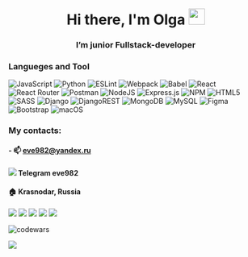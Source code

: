 
<h1 align="center">Hi there, I'm Olga</a> 
<img src="https://github.com/blackcater/blackcater/raw/main/images/Hi.gif" height="32"/></h1>
<h3 align="center">I’m junior Fullstack-developer</h3>

### Langueges and Tool
![JavaScript](https://img.shields.io/badge/javascript-%23323330.svg?style=Plastic&logo=javascript&logoColor=%23F7DF1E)
![Python](https://img.shields.io/badge/python-3670A0?style=Plastic&logo=python&logoColor=ffdd54)
![ESLint](https://img.shields.io/badge/ESLint-4B3263?style=Plastic&logo=eslint&logoColor=white)
![Webpack](https://img.shields.io/badge/webpack-%238DD6F9.svg?style=Plastic&logo=webpack&logoColor=black)
![Babel](https://img.shields.io/badge/Babel-F9DC3e?style=Plastic&logo=babel&logoColor=black)
![React](https://img.shields.io/badge/react-%2320232a.svg?style=Plastic&logo=react&logoColor=%2361DAFB)
![React Router](https://img.shields.io/badge/React_Router-CA4245?style=Plastic&logo=react-router&logoColor=white)
![Postman](https://img.shields.io/badge/Postman-FF6C37?style=Plastic&logo=postman&logoColor=white)
![NodeJS](https://img.shields.io/badge/node.js-6DA55F?style=Plastic&logo=node.js&logoColor=white)
![Express.js](https://img.shields.io/badge/express.js-%23404d59.svg?style=Plastic&logo=express&logoColor=%2361DAFB)
![NPM](https://img.shields.io/badge/NPM-%23000000.svg?style=Plastic&logo=npm&logoColor=white)
![HTML5](https://img.shields.io/badge/html5-%23E34F26.svg?style=Plastic&logo=html5&logoColor=white)
![SASS](https://img.shields.io/badge/SASS-hotpink.svg?style=Plastic&logo=SASS&logoColor=white)
![Django](https://img.shields.io/badge/django-%23092E20.svg?style=Plastic&logo=django&logoColor=white)
![DjangoREST](https://img.shields.io/badge/DJANGO-REST-ff1709?style=Plastic&logo=django&logoColor=white&color=ff1709&labelColor=gray)
![MongoDB](https://img.shields.io/badge/MongoDB-%234ea94b.svg?style=Plastic&logo=mongodb&logoColor=white)
![MySQL](https://img.shields.io/badge/mysql-%2300f.svg?style=Plastic&logo=mysql&logoColor=white)
![Figma](https://img.shields.io/badge/figma-%23F24E1E.svg?style=Plastic&logo=figma&logoColor=white)
![Bootstrap](https://img.shields.io/badge/bootstrap-%23563D7C.svg?style=Plastic&logo=bootstrap&logoColor=white)
![macOS](https://img.shields.io/badge/mac%20os-000000?style=Plastic&logo=macos&logoColor=F0F0F0)
<!-- ![TypeScript](https://img.shields.io/badge/typescript-%23007ACC.svg?style=Plastic&logo=typescript&logoColor=white) -->
<!-- ![Redux](https://img.shields.io/badge/redux-%23593d88.svg?style=Plastic&logo=redux&logoColor=white) -->
<!-- ![React Native](https://img.shields.io/badge/react_native-%2320232a.svg?style=Plastic&logo=react&logoColor=%2361DAFB) -->
<!-- ![Gulp](https://img.shields.io/badge/GULP-%23CF4647.svg?style=Plastic&logo=gulp&logoColor=white) -->
<!-- ![Pug](https://img.shields.io/badge/Pug-FFF?style=Plastic&logo=pug&logoColor=A86454) -->

### My contacts:
#### - 📫 eve982@yandex.ru
#### <img src="https://icons8.ru/icon/oWiuH0jFiU0R/телеграмма-app"> Telegram eve982
#### 🏠 Krasnodar, Russia
<!-- - 💞️ I’m looking to collaborate on ... -->

<!-- ![trophy](https://github-profile-trophy.vercel.app/?username=eve982) -->
<!-- ![Top Langs](https://github-readme-stats.vercel.app/api/top-langs/?username=eve982&layout=compact&hide=shell,procfile&show_icons=true&theme=graywhite) -->

![](https://github-profile-summary-cards.vercel.app/api/cards/profile-details?username=eve982&theme=solarized_dark)
![](https://github-profile-summary-cards.vercel.app/api/cards/most-commit-language?username=eve982&theme=solarized_dark)
![](https://github-profile-summary-cards.vercel.app/api/cards/repos-per-language?username=eve982&theme=solarized_dark)
![](https://github-profile-summary-cards.vercel.app/api/cards/stats?username=eve982&theme=solarized_dark)
![](https://github-profile-summary-cards.vercel.app/api/cards/productive-time?username=eve982&theme=solarized_dark)

![codewars](https://www.codewars.com/users/eve982/badges/micro)

![](https://komarev.com/ghpvc/?username=eve982)